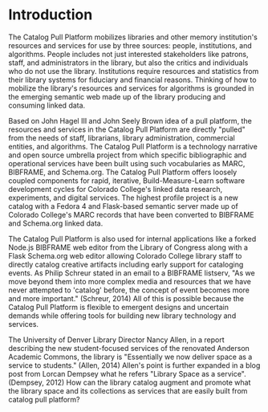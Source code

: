 # Introduction
The Catalog Pull Platform mobilizes libraries and other memory institution's resources and services for use by three sources: people, institutions, and algorithms. People includes not just interested stakeholders like patrons, staff, and administrators in the library, but also the critics and individuals who do not use the library. Institutions require resources and statistics from their library systems for fiduciary and financial reasons. Thinking of how to mobilize the library's resources and services for algorithms is grounded in the emerging semantic web made up of the library producing and consuming linked data.

Based on John Hagel III and John Seely Brown idea of a pull platform, the resources and services in the Catalog Pull Platform are directly "pulled" from the needs of staff, librarians, library administration, commercial entities, and algorithms. The Catalog Pull Platform is a technology narrative and open source umbrella project from which specific bibliographic and operational services have been built using such vocabularies as MARC, BIBFRAME, and Schema.org. The Catalog Pull Platform offers loosely coupled components for rapid, iterative, Build-Measure-Learn software development cycles for Colorado College's linked data research, experiments, and digital services. The highest profile project is a new catalog with a Fedora 4 and Flask-based semantic server made up of Colorado College's MARC records that have been converted to BIBFRAME and Schema.org linked data.

The Catalog Pull Platform is also used for internal applications like a forked Node.js BIBFRAME web editor from the Library of Congress along with a Flask Schema.org web editor allowing Colorado College library staff to directly catalog creative artifacts including early support for cataloging events. As Philip Schreur stated in an email to a BIBFRAME listserv, "As we move beyond them into more complex media and resources that we have never attempted to 'catalog' before, the concept of event becomes more and more important." (Schreur, 2014)  All of this is possible because the Catalog Pull Platform is flexible to emergent designs and uncertain demands while offering tools for building new library technology and services.

The University of Denver Library Director Nancy Allen, in a report describing the new student-focused services of the renovated Anderson Academic Commons, the library is "Essentially we now deliver space as a service to students." (Allen, 2014) Allen's point is further expanded in a blog post from Lorcan Dempsey what he refers "Library Space as a service". (Dempsey, 2012) How can the library catalog augment and promote what the library space and its collections as services that are easily built from catalog pull platform?

